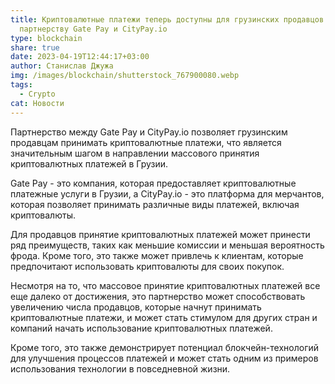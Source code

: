 ```yaml
---
title: Криптовалютные платежи теперь доступны для грузинских продавцов благодаря
  партнерству Gate Pay и CityPay.io
type: blockchain
share: true
date: 2023-04-19T12:44:17+03:00
author: Станислав Джужа
img: /images/blockchain/shutterstock_767900080.webp
tags:
  - Crypto
cat: Новости
---
```

Партнерство между Gate Pay и CityPay.io позволяет грузинским продавцам принимать криптовалютные платежи, что является значительным шагом в направлении массового принятия криптовалютных платежей в Грузии.

Gate Pay - это компания, которая предоставляет криптовалютные платежные услуги в Грузии, а CityPay.io - это платформа для мерчантов, которая позволяет принимать различные виды платежей, включая криптовалюты.

Для продавцов принятие криптовалютных платежей может принести ряд преимуществ, таких как меньшие комиссии и меньшая вероятность фрода. Кроме того, это также может привлечь к клиентам, которые предпочитают использовать криптовалюты для своих покупок.

Несмотря на то, что массовое принятие криптовалютных платежей все еще далеко от достижения, это партнерство может способствовать увеличению числа продавцов, которые начнут принимать криптовалютные платежи, и может стать стимулом для других стран и компаний начать использование криптовалютных платежей.

Кроме того, это также демонстрирует потенциал блокчейн-технологий для улучшения процессов платежей и может стать одним из примеров использования технологии в повседневной жизни.